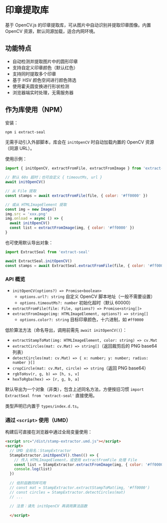 # 印章提取库

基于 OpenCV.js 的印章提取库，可从图片中自动识别并提取印章图像。内置 OpenCV 资源，默认同源加载，适合内网环境。

## 功能特点

- 自动检测并提取图片中的圆形印章
- 支持自定义印章颜色（默认红色）
- 支持同时提取多个印章
- 基于 HSV 颜色空间进行颜色筛选
- 使用霍夫圆变换进行形状检测
- 浏览器端实时处理，无需服务器

## 作为库使用（NPM）

安装：

```bash
npm i extract-seal
```

无需手动引入外部脚本，库会在 `initOpenCV` 时自动加载内置的 OpenCV 资源（同源 URL）。

使用示例：

```js
import { initOpenCV, extractFromFile, extractFromImage } from 'extract-seal'

// 默认 60s 超时；也可自定义 { timeoutMs, url }
await initOpenCV()

// 从 File 提取
const stamps = await extractFromFile(file, { color: '#ff0000' })

// 或从 HTMLImageElement 提取
const img = new Image()
img.src = 'xxx.png'
img.onload = async () => {
  await initOpenCV()
  const list = extractFromImage(img, { color: '#ff0000' })
}
```

也可使用默认导出对象：

```js
import ExtractSeal from 'extract-seal'

await ExtractSeal.initOpenCV()
const stamps = await ExtractSeal.extractFromFile(file, { color: '#ff0000' })
```

### API 概览

- `initOpenCV(options?) => Promise<boolean>`
  - `options.url?: string` 自定义 OpenCV 脚本地址（一般不需要设置）
  - `options.timeoutMs?: number` 初始化超时（默认 60000）
- `extractFromFile(file: File, options?) => Promise<string[]>`
- `extractFromImage(img: HTMLImageElement, options?) => string[]`
  - `options.color?: string` 目标印章颜色，十六进制，如 `#ff0000`

低阶算法方法（命名导出，调用前需先 `await initOpenCV()`）：

- `extractStampToMat(img: HTMLImageElement, color: string) => cv.Mat`
- `extractCircles(mat: cv.Mat) => string[]`（返回裁剪后的 PNG base64 列表）
- `detectCircles(mat: cv.Mat) => { x: number; y: number; radius: number }[]`
- `cropCircle(mat: cv.Mat, circle) => string`（返回 PNG base64）
- `rgbToHsv(r, g, b) => [h, s, v]`
- `hexToRgba(hex) => [r, g, b, a]`

默认导出为一个对象（非类），包含上述同名方法，方便按旧习惯 `import ExtractSeal from 'extract-seal'` 直接使用。

类型声明已内置于 `types/index.d.ts`。

### 通过 `<script>` 使用（UMD）

构建后可直接在浏览器中通过全局变量使用：

```html
<script src="/dist/stamp-extractor.umd.js"></script>
<script>
  // UMD 全局名：StampExtractor
  StampExtractor.initOpenCV().then(() => {
    // 传入 HTMLImageElement，或使用 extractFromFile 处理 File
    const list = StampExtractor.extractFromImage(img, { color: '#ff0000' })
    console.log(list)
  })
  
  // 低阶函数同样可用
  // const mat = StampExtractor.extractStampToMat(img, '#ff0000')
  // const circles = StampExtractor.detectCircles(mat)
  // ...
  
  // 注意：请先 initOpenCV 再调用算法函数
  
  </script>
```
